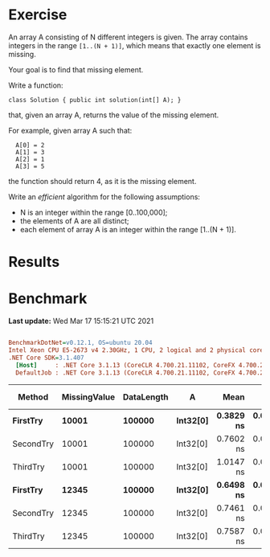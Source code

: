 ﻿# Exercise

An array A consisting of N different integers is given. The array contains integers in the range ```[1..(N + 1)]```, 
which means that exactly one element is missing.

Your goal is to find that missing element.

Write a function:

```
class Solution { public int solution(int[] A); }
```

that, given an array A, returns the value of the missing element.

For example, given array A such that:
```
  A[0] = 2
  A[1] = 3
  A[2] = 1
  A[3] = 5
```

the function should return 4, as it is the missing element.

Write an *efficient* algorithm for the following assumptions:

- N is an integer within the range [0..100,000];
- the elements of A are all distinct;
- each element of array A is an integer within the range [1..(N + 1)].

# Results

# Benchmark

**Last update:** Wed Mar 17 15:15:21 UTC 2021

``` ini

BenchmarkDotNet=v0.12.1, OS=ubuntu 20.04
Intel Xeon CPU E5-2673 v4 2.30GHz, 1 CPU, 2 logical and 2 physical cores
.NET Core SDK=3.1.407
  [Host]     : .NET Core 3.1.13 (CoreCLR 4.700.21.11102, CoreFX 4.700.21.11602), X64 RyuJIT
  DefaultJob : .NET Core 3.1.13 (CoreCLR 4.700.21.11102, CoreFX 4.700.21.11602), X64 RyuJIT


```
|    Method | MissingValue | DataLength |        A |      Mean |     Error |    StdDev | Gen 0 | Gen 1 | Gen 2 | Allocated |
|---------- |------------- |----------- |--------- |----------:|----------:|----------:|------:|------:|------:|----------:|
|  **FirstTry** |        **10001** |     **100000** | **Int32[0]** | **0.3829 ns** | **0.0340 ns** | **0.0301 ns** |     **-** |     **-** |     **-** |         **-** |
| SecondTry |        10001 |     100000 | Int32[0] | 0.7602 ns | 0.0448 ns | 0.0419 ns |     - |     - |     - |         - |
|  ThirdTry |        10001 |     100000 | Int32[0] | 1.0147 ns | 0.0446 ns | 0.0417 ns |     - |     - |     - |         - |
|  **FirstTry** |        **12345** |     **100000** | **Int32[0]** | **0.6498 ns** | **0.0527 ns** | **0.0541 ns** |     **-** |     **-** |     **-** |         **-** |
| SecondTry |        12345 |     100000 | Int32[0] | 0.7461 ns | 0.0240 ns | 0.0224 ns |     - |     - |     - |         - |
|  ThirdTry |        12345 |     100000 | Int32[0] | 0.7587 ns | 0.0552 ns | 0.0635 ns |     - |     - |     - |         - |
